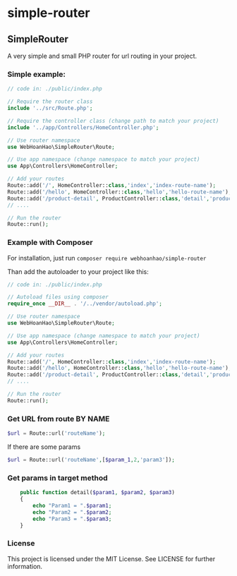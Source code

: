 # simple-router

## SimpleRouter

A very simple and small PHP router for url routing in your project.

### Simple example:
```php
// code in: ./public/index.php

// Require the router class
include '../src/Route.php';

// Require the controller class (change path to match your project)
include '../app/Controllers/HomeController.php';

// Use router namespace
use WebHoanHao\SimpleRouter\Route;

// Use app namespace (change namespace to match your project)
use App\Controllers\HomeController;

// Add your routes
Route::add('/', HomeController::class,'index','index-route-name');
Route::add('/hello', HomeController::class,'hello','hello-route-name');
Route::add('/product-detail', ProductController::class,'detail','product-detail');
// ....

// Run the router
Route::run();
```

### Example with Composer  
For installation, just run 
`composer require webhoanhao/simple-router`

Than add the autoloader to your project like this:
```php
// code in: ./public/index.php

// Autoload files using composer
require_once __DIR__ . '/../vendor/autoload.php';

// Use router namespace
use WebHoanHao\SimpleRouter\Route;

// Use app namespace (change namespace to match your project)
use App\Controllers\HomeController;

// Add your routes
Route::add('/', HomeController::class,'index','index-route-name');
Route::add('/hello', HomeController::class,'hello','hello-route-name');
Route::add('/product-detail', ProductController::class,'detail','product-detail');
// ....

// Run the router
Route::run();
```

### Get URL from route BY NAME
```php
$url = Route::url('routeName');
```
If there are some params
```php
$url = Route::url('routeName',[$param_1,2,'param3']);
```

### Get params in target method

```php
    public function detail($param1, $param2, $param3)
    {
        echo "Param1 = ".$param1;
        echo "Param2 = ".$param2;
        echo "Param3 = ".$param3;
    }
```

### License
This project is licensed under the MIT License. See LICENSE for further information.
